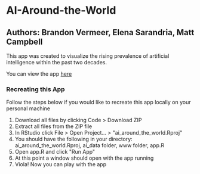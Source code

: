 # AI-Around-the-World
## Authors: Brandon Vermeer, Elena Sarandria, Matt Campbell
This app was created to visualize the rising prevalence of artificial intelligence within the past two decades.

You can view the app [here](www.google.com) 
### Recreating this App
Follow the steps below if you would like to recreate this app locally on your personal machine
1. Download all files by clicking Code > Download ZIP
2. Extract all files from the ZIP file
3. In RStudio click File > Open Project... > "ai_around_the_world.Rproj"
4. You should have the following in your directory: ai_around_the_world.Rproj, ai_data folder, www folder, app.R
5. Open app.R and click "Run App"
6. At this point a window should open with the app running
7. Viola! Now you can play with the app

